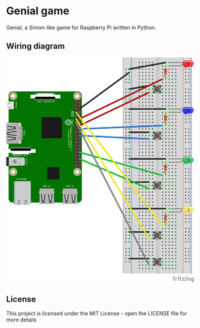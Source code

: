 # Genial game
Genial, a Simon-like game for Raspberry Pi written in Python.
## Wiring diagram
![](images/genialgame_bb.png)
## License
This project is licensed under the MIT License - open the LICENSE file for more details
